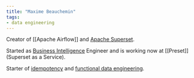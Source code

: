 ```yaml
---
title: "Maxime Beauchemin"
tags:
- data engineering
---
```

Creator of [[Apache Airflow]] and [Apache Superset](term/apache%20superset.md). 

Started as [Business Intelligence](term/business%20intelligence.md) Engineer and is working now at [[Preset]] (Superset as a Service).

Starter of [idempotency](term/idempotency.md) and [functional data engineering](term/functional%20data%20engineering.md).
